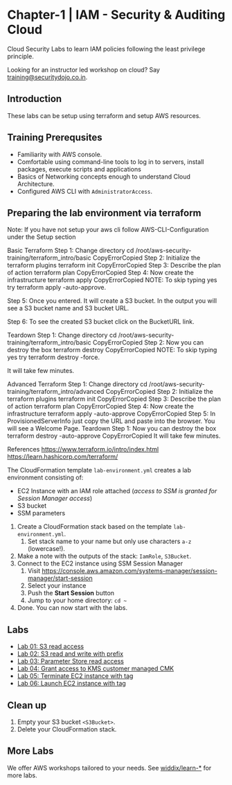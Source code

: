 # Chapter-1 | IAM - Security & Auditing Cloud 

Cloud Security Labs to learn IAM policies following the least privilege principle. 

Looking for an instructor led workshop on cloud? Say [training@securitydojo.co.in](mailto:training@securitydojo.co.in).

## Introduction

These labs can be setup using terraform and setup AWS resources.

## Training Prerequsites 

* Familiarity with AWS console.
* Comfortable using command-line tools to log in to servers, install packages, execute scripts and applications
* Basics of Networking concepts enough to understand Cloud Architecture.
* Configured AWS CLI with ```AdministratorAccess```.

## Preparing the lab environment via terraform 

Note: If you have not setup your aws cli follow AWS-CLI-Configuration under the Setup section

Basic Terraform
Step 1: Change directory
cd /root/aws-security-training/terraform_intro/basic
CopyErrorCopied
Step 2: Initialize the terraform plugins
terraform init
CopyErrorCopied
Step 3: Describe the plan of action
terraform plan
CopyErrorCopied
Step 4: Now create the infrastructure
terraform apply
CopyErrorCopied
NOTE: To skip typing yes try terraform apply -auto-approve.

Step 5: Once you entered. It will create a S3 bucket. In the output you will see a S3 bucket name and S3 bucket URL.

Step 6: To see the created S3 bucket click on the BucketURL link.

Teardown
Step 1: Change directory
cd /root/aws-security-training/terraform_intro/basic
CopyErrorCopied
Step 2: Now you can destroy the box
terraform destroy
CopyErrorCopied
NOTE: To skip typing yes try terraform destroy -force.

It will take few minutes.

Advanced Terraform
Step 1: Change directory
cd /root/aws-security-training/terraform_intro/advanced
CopyErrorCopied
Step 2: Initialize the terraform plugins
terraform init
CopyErrorCopied
Step 3: Describe the plan of action
terraform plan
CopyErrorCopied
Step 4: Now create the infrastructure
terraform apply -auto-approve
CopyErrorCopied
Step 5: In ProvisionedServerInfo just copy the URL and paste into the browser. You will see a Welcome Page.
Teardown
Step 1: Now you can destroy the box
terraform destroy -auto-approve
CopyErrorCopied
It will take few minutes.

References
https://www.terraform.io/intro/index.html
https://learn.hashicorp.com/terraform/


The CloudFormation template `lab-environment.yml` creates a lab environment consisting of:

* EC2 Instance with an IAM role attached (*access to SSM is granted for Session Manager access*)
* S3 bucket
* SSM parameters

1. Create a CloudFormation stack based on the template `lab-environment.yml`.
    1. Set stack name to your name but only use characters `a-z` (lowercase!).
1. Make a note with the outputs of the stack: `IamRole`, `S3Bucket`.
1. Connect to the EC2 instance using SSM Session Manager
    1. Visit https://console.aws.amazon.com/systems-manager/session-manager/start-session
    1. Select your instance
    1. Push the **Start Session** button
    1. Jump to your home directory: `cd ~`
1. Done. You can now start with the labs.

## Labs

* [Lab 01: S3 read access](https://github.com/widdix/learn-iam-policy/tree/master/01-s3-read)
* [Lab 02: S3 read and write with prefix](https://github.com/widdix/learn-iam-policy/tree/master/02-s3-prefix)
* [Lab 03: Parameter Store read access](https://github.com/widdix/learn-iam-policy/tree/master/03-parameterstore-path)
* [Lab 04: Grant access to KMS customer managed CMK](https://github.com/widdix/learn-iam-policy/tree/master/04-kms-cmk)
* [Lab 05: Terminate EC2 instance with tag](https://github.com/widdix/learn-iam-policy/tree/master/05-ec2-terminate-tag)
* [Lab 06: Launch EC2 instance with tag](https://github.com/widdix/learn-iam-policy/tree/master/06-ec2-launch-tag)

## Clean up

1. Empty your S3 bucket `<S3Bucket>`.
1. Delete your CloudFormation stack.

## More Labs

We offer AWS workshops tailored to your needs. See [widdix/learn-*](https://github.com/widdix?q=learn-) for more labs.
